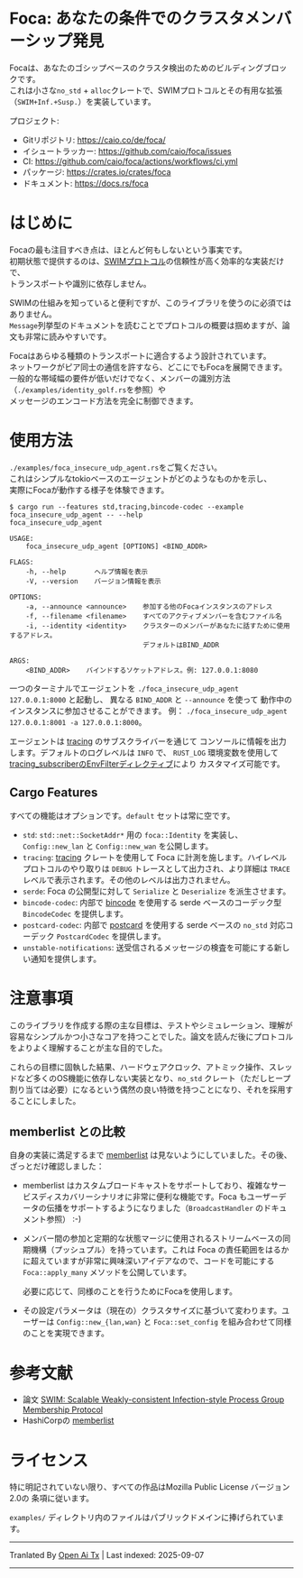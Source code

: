 # Foca: あなたの条件でのクラスタメンバーシップ発見

Focaは、あなたのゴシップベースのクラスタ検出のためのビルディングブロックです。  
これは小さな`no_std` + `alloc`クレートで、SWIMプロトコルとその有用な拡張（`SWIM+Inf.+Susp.`）を実装しています。

プロジェクト:

* Gitリポジトリ: https://caio.co/de/foca/
* イシュートラッカー: https://github.com/caio/foca/issues
* CI: https://github.com/caio/foca/actions/workflows/ci.yml
* パッケージ: https://crates.io/crates/foca
* ドキュメント: https://docs.rs/foca


# はじめに

Focaの最も注目すべき点は、ほとんど何もしないという事実です。  
初期状態で提供するのは、[SWIMプロトコル][1]の信頼性が高く効率的な実装だけで、  
トランスポートや識別に依存しません。

SWIMの仕組みを知っていると便利ですが、このライブラリを使うのに必須ではありません。  
`Message`列挙型のドキュメントを読むことでプロトコルの概要は掴めますが、論文も非常に読みやすいです。

Focaはあらゆる種類のトランスポートに適合するよう設計されています。  
ネットワークがピア同士の通信を許すなら、どこにでもFocaを展開できます。  
一般的な帯域幅の要件が低いだけでなく、メンバーの識別方法（`./examples/identity_golf.rs`を参照）や  
メッセージのエンコード方法を完全に制御できます。


# 使用方法

`./examples/foca_insecure_udp_agent.rs`をご覧ください。  
これはシンプルなtokioベースのエージェントがどのようなものかを示し、  
実際にFocaが動作する様子を体験できます。






~~~
$ cargo run --features std,tracing,bincode-codec --example foca_insecure_udp_agent -- --help
foca_insecure_udp_agent 

USAGE:
    foca_insecure_udp_agent [OPTIONS] <BIND_ADDR>

FLAGS:
    -h, --help       ヘルプ情報を表示
    -V, --version    バージョン情報を表示

OPTIONS:
    -a, --announce <announce>    参加する他のFocaインスタンスのアドレス
    -f, --filename <filename>    すべてのアクティブメンバーを含むファイル名
    -i, --identity <identity>    クラスターのメンバーがあなたに話すために使用するアドレス。
                                 デフォルトはBIND_ADDR

ARGS:
    <BIND_ADDR>    バインドするソケットアドレス。例: 127.0.0.1:8080
~~~

一つのターミナルでエージェントを
`./foca_insecure_udp_agent 127.0.0.1:8000` と起動し、
異なる `BIND_ADDR` と `--announce` を使って
動作中のインスタンスに参加させることができます。
例：
`./foca_insecure_udp_agent 127.0.0.1:8001 -a 127.0.0.1:8000`。

エージェントは [tracing][] のサブスクライバーを通じて
コンソールに情報を出力します。デフォルトのログレベルは `INFO` で、
`RUST_LOG` 環境変数を使用して
[tracing_subscriberのEnvFilterディレクティブ][dir]により
カスタマイズ可能です。


## Cargo Features

すべての機能はオプションです。`default` セットは常に空です。

* `std`: `std::net::SocketAddr*` 用の `foca::Identity` を実装し、
  `Config::new_lan` と `Config::new_wan` を公開します。
* `tracing`: [tracing][] クレートを使用して Foca に計測を施します。ハイレベル
  プロトコルのやり取りは `DEBUG` トレースとして出力され、より詳細は `TRACE` レベルで表示されます。その他のレベルは出力されません。
* `serde`: Foca の公開型に対して `Serialize` と `Deserialize` を派生させます。
* `bincode-codec`: 内部で [bincode][] を使用する serde ベースのコーデック型 `BincodeCodec` を提供します。
* `postcard-codec`: 内部で [postcard][] を使用する serde ベースの `no_std` 対応コーデック `PostcardCodec` を提供します。
* `unstable-notifications`: 送受信されるメッセージの検査を可能にする新しい通知を提供します。


# 注意事項

このライブラリを作成する際の主な目標は、テストやシミュレーション、理解が容易なシンプルかつ小さなコアを持つことでした。論文を読んだ後にプロトコルをよりよく理解することが主な目的でした。

これらの目標に固執した結果、ハードウェアクロック、アトミック操作、スレッドなど多くのOS機能に依存しない実装となり、`no_std` クレート（ただしヒープ割り当ては必要）になるという偶然の良い特徴を持つことになり、それを採用することにしました。


## memberlist との比較

自身の実装に満足するまで [memberlist][2] は見ないようにしていました。その後、ざっとだけ確認しました：

* memberlist はカスタムブロードキャストをサポートしており、複雑なサービスディスカバリーシナリオに非常に便利な機能です。Foca もユーザーデータの伝播をサポートするようになりました（`BroadcastHandler` のドキュメント参照） :-)

* メンバー間の参加と定期的な状態マージに使用されるストリームベースの同期機構（プッシュプル）を持っています。これは Foca の責任範囲をはるかに超えていますが非常に興味深いアイデアなので、コードを可能にする `Foca::apply_many` メソッドを公開しています。



















  必要に応じて、同様のことを行うためにFocaを使用します。

* その設定パラメータは（現在の）クラスタサイズに基づいて変わります。ユーザーは `Config::new_{lan,wan}` と
  `Foca::set_config` を組み合わせて同様のことを実現できます。

# 参考文献

* 論文 [SWIM: Scalable Weakly-consistent Infection-style Process Group Membership
Protocol][1]
* HashiCorpの [memberlist][2]

[1]: https://www.cs.cornell.edu/projects/Quicksilver/public_pdfs/SWIM.pdf
[2]: https://github.com/hashicorp/memberlist
[bincode]: https://github.com/bincode-org/bincode
[postcard]: https://github.com/jamesmunns/postcard
[tracing]: https://docs.rs/tracing/latest/tracing/
[dir]: https://docs.rs/tracing-subscriber/0.3.17/tracing_subscriber/filter/struct.EnvFilter.html#directives

# ライセンス

特に明記されていない限り、すべての作品はMozilla Public License バージョン2.0の
条項に従います。

`examples/` ディレクトリ内のファイルはパブリックドメインに捧げられています。




---

Tranlated By [Open Ai Tx](https://github.com/OpenAiTx/OpenAiTx) | Last indexed: 2025-09-07

---